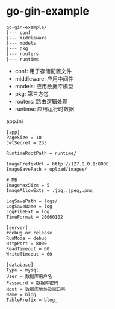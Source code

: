 # go-gin-example

```
go-gin-example/
|--- conf
|--- middleware
|--- models
|--- pkg
|--- routers
|--- runtime
```

 * conf: 用于存储配置文件
 * middleware: 应用中间件
 * models: 应用数据库模型
 * pkg: 第三方包
 * routers: 路由逻辑处理
 * runtime: 应用运行时数据

app.ini
 ```
[app]
PageSize = 10
JwtSecret = 233

RuntimeRootPath = runtime/

ImagePrefixUrl = http://127.0.0.1:8000
ImageSavePath = upload/images/

# MB
ImageMaxSize = 5
ImageAllowExts = .jpg,.jpeg,.png

LogSavePath = logs/
LogSaveName = log
LogFileExt = log
TimeFormat = 20060102

[server]
#debug or release
RunMode = debug
HttpPort = 8000
ReadTimeout = 60
WriteTimeout = 60

[database]
Type = mysql
User = 数据库用户名
Password = 数据库密码
Host = 数据库地址及端口号
Name = blog
TablePrefix = blog_
 ```
